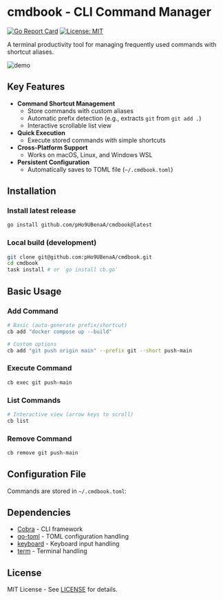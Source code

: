# cmdbook - CLI Command Manager

[![Go Report Card](https://goreportcard.com/badge/github.com/pHo9UBenaA/cmdbook)](https://goreportcard.com/report/github.com/pHo9UBenaA/cmdbook)
[![License: MIT](https://img.shields.io/badge/License-MIT-blue.svg)](https://opensource.org/licenses/MIT)

A terminal productivity tool for managing frequently used commands with shortcut aliases.

![demo](https://raw.githubusercontent.com/pHo9UBenaA/cmdbook/main/assets/demo.gif)

## Key Features
- **Command Shortcut Management**
  - Store commands with custom aliases
  - Automatic prefix detection (e.g., extracts `git` from `git add .`)
  - Interactive scrollable list view
- **Quick Execution**
  - Execute stored commands with simple shortcuts
- **Cross-Platform Support**
  - Works on macOS, Linux, and Windows WSL
- **Persistent Configuration**
  - Automatically saves to TOML file (`~/.cmdbook.toml`)

## Installation

### Install latest release
```bash
go install github.com/pHo9UBenaA/cmdbook@latest
```

### Local build (development)
```bash
git clone git@github.com:pHo9UBenaA/cmdbook.git
cd cmdbook
task install # or `go install cb.go`
```

## Basic Usage

### Add Command
```bash
# Basic (auto-generate prefix/shortcut)
cb add "docker compose up --build"

# Custom options
cb add "git push origin main" --prefix git --short push-main
```

### Execute Command
```bash
cb exec git push-main
```

### List Commands
```bash
# Interactive view (arrow keys to scroll)
cb list
```

### Remove Command
```bash
cb remove git push-main
```

## Configuration File
Commands are stored in `~/.cmdbook.toml`:

## Dependencies
- [Cobra](https://github.com/spf13/cobra) - CLI framework
- [go-toml](https://github.com/pelletier/go-toml) - TOML configuration handling
- [keyboard](https://github.com/eiannone/keyboard) - Keyboard input handling
- [term](https://pkg.go.dev/golang.org/x/term) - Terminal handling

## License
MIT License - See [LICENSE](LICENSE) for details.
